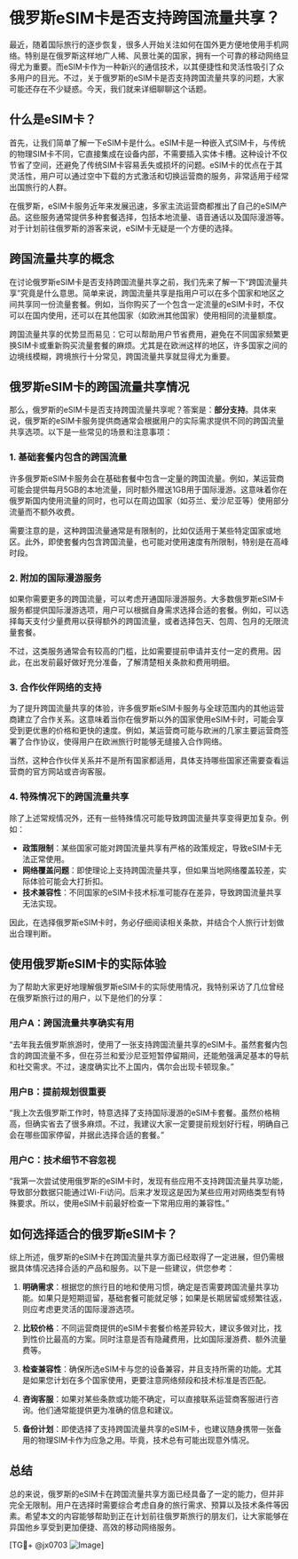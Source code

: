 # 俄罗斯eSIM卡是否支持跨国流量共享？

最近，随着国际旅行的逐步恢复，很多人开始关注如何在国外更方便地使用手机网络。特别是在俄罗斯这样地广人稀、风景壮美的国家，拥有一个可靠的移动网络显得尤为重要。而eSIM卡作为一种新兴的通信技术，以其便捷性和灵活性吸引了众多用户的目光。不过，关于俄罗斯的eSIM卡是否支持跨国流量共享的问题，大家可能还存在不少疑惑。今天，我们就来详细聊聊这个话题。

## 什么是eSIM卡？

首先，让我们简单了解一下eSIM卡是什么。eSIM卡是一种嵌入式SIM卡，与传统的物理SIM卡不同，它直接集成在设备内部，不需要插入实体卡槽。这种设计不仅节省了空间，还避免了传统SIM卡容易丢失或损坏的问题。eSIM卡的优点在于其灵活性，用户可以通过空中下载的方式激活和切换运营商的服务，非常适用于经常出国旅行的人群。

在俄罗斯，eSIM卡服务近年来发展迅速，多家主流运营商都推出了自己的eSIM产品。这些服务通常提供多种套餐选择，包括本地流量、语音通话以及国际漫游等。对于计划前往俄罗斯的游客来说，eSIM卡无疑是一个方便的选择。

## 跨国流量共享的概念

在讨论俄罗斯eSIM卡是否支持跨国流量共享之前，我们先来了解一下“跨国流量共享”究竟是什么意思。简单来说，跨国流量共享是指用户可以在多个国家和地区之间共享同一份流量套餐。例如，当你购买了一个包含一定流量的eSIM卡时，不仅可以在国内使用，还可以在其他国家（如欧洲其他国家）使用相同的流量额度。

跨国流量共享的优势显而易见：它可以帮助用户节省费用，避免在不同国家频繁更换SIM卡或重新购买流量套餐的麻烦。尤其是在欧洲这样的地区，许多国家之间的边境线模糊，跨境旅行十分常见，跨国流量共享就显得尤为重要。

## 俄罗斯eSIM卡的跨国流量共享情况

那么，俄罗斯的eSIM卡是否支持跨国流量共享呢？答案是：**部分支持**。具体来说，俄罗斯的eSIM卡服务提供商通常会根据用户的实际需求提供不同的跨国流量共享选项。以下是一些常见的场景和注意事项：

### 1. **基础套餐内包含的跨国流量**
许多俄罗斯eSIM卡服务会在基础套餐中包含一定量的跨国流量。例如，某运营商可能会提供每月5GB的本地流量，同时额外赠送1GB用于国际漫游。这意味着你在俄罗斯国内使用流量的同时，也可以在周边国家（如芬兰、爱沙尼亚等）使用部分流量而不额外收费。

需要注意的是，这种跨国流量通常是有限制的，比如仅适用于某些特定国家或地区。此外，即使套餐内包含跨国流量，也可能对使用速度有所限制，特别是在高峰时段。

### 2. **附加的国际漫游服务**
如果你需要更多的跨国流量，可以考虑开通国际漫游服务。大多数俄罗斯eSIM卡服务都提供国际漫游选项，用户可以根据自身需求选择合适的套餐。例如，可以选择每天支付少量费用以获得额外的跨国流量，或者选择包天、包周、包月的无限流量套餐。

不过，这类服务通常会有较高的门槛，比如需要提前申请并支付一定的费用。因此，在出发前最好做好充分准备，了解清楚相关条款和费用明细。

### 3. **合作伙伴网络的支持**
为了提升跨国流量共享的体验，许多俄罗斯eSIM卡服务与全球范围内的其他运营商建立了合作关系。这意味着当你在俄罗斯以外的国家使用eSIM卡时，可能会享受到更优惠的价格和更快的速度。例如，某运营商可能与欧洲的几家主要运营商签署了合作协议，使得用户在欧洲旅行时能够无缝接入合作网络。

当然，这种合作伙伴关系并不是所有国家都适用，具体支持哪些国家还需要查看运营商的官方网站或咨询客服。

### 4. **特殊情况下的跨国流量共享**
除了上述常规情况外，还有一些特殊情况可能导致跨国流量共享变得更加复杂。例如：
- **政策限制**：某些国家可能对跨国流量共享有严格的政策规定，导致eSIM卡无法正常使用。
- **网络覆盖问题**：即使理论上支持跨国流量共享，但如果当地网络覆盖较差，实际体验可能会大打折扣。
- **技术兼容性**：不同国家的eSIM卡技术标准可能存在差异，导致跨国流量共享无法实现。

因此，在选择俄罗斯eSIM卡时，务必仔细阅读相关条款，并结合个人旅行计划做出合理判断。

## 使用俄罗斯eSIM卡的实际体验

为了帮助大家更好地理解俄罗斯eSIM卡的实际使用情况，我特别采访了几位曾经在俄罗斯旅行过的用户，以下是他们的分享：

### 用户A：跨国流量共享确实有用
“去年我去俄罗斯旅游时，使用了一张支持跨国流量共享的eSIM卡。虽然套餐内包含的跨国流量不多，但在芬兰和爱沙尼亚短暂停留期间，还能勉强满足基本的导航和社交需求。不过，速度确实比不上国内，偶尔会出现卡顿现象。”

### 用户B：提前规划很重要
“我上次去俄罗斯工作时，特意选择了支持国际漫游的eSIM卡套餐。虽然价格稍高，但确实省去了很多麻烦。不过，我建议大家一定要提前规划好行程，明确自己会在哪些国家停留，并据此选择合适的套餐。”

### 用户C：技术细节不容忽视
“我第一次尝试使用俄罗斯的eSIM卡时，发现有些应用不支持跨国流量共享功能，导致部分数据只能通过Wi-Fi访问。后来才发现这是因为某些应用对网络类型有特殊要求。所以，使用eSIM卡前最好检查一下常用应用的兼容性。”

## 如何选择适合的俄罗斯eSIM卡？

综上所述，俄罗斯的eSIM卡在跨国流量共享方面已经取得了一定进展，但仍需根据具体情况选择合适的产品和服务。以下是一些建议，供您参考：

1. **明确需求**：根据您的旅行目的地和使用习惯，确定是否需要跨国流量共享功能。如果只是短期逗留，基础套餐可能就足够；如果是长期居留或频繁往返，则应考虑更灵活的国际漫游选项。

2. **比较价格**：不同运营商提供的eSIM卡套餐价格差异较大，建议多做对比，找到性价比最高的方案。同时注意是否有隐藏费用，比如国际漫游费、额外流量费等。

3. **检查兼容性**：确保所选eSIM卡与您的设备兼容，并且支持所需的功能。尤其是如果您计划在多个国家使用，更要注意网络频段和技术标准是否匹配。

4. **咨询客服**：如果对某些条款或功能不确定，可以直接联系运营商客服进行咨询。他们通常能提供更为准确的信息和建议。

5. **备份计划**：即使选择了支持跨国流量共享的eSIM卡，也建议随身携带一张备用的物理SIM卡作为应急之用。毕竟，技术总有可能出现意外情况。

## 总结

总的来说，俄罗斯的eSIM卡在跨国流量共享方面已经具备了一定的能力，但并非完全无限制。用户在选择时需要综合考虑自身的旅行需求、预算以及技术条件等因素。希望本文的内容能够帮助到正在计划前往俄罗斯旅行的朋友们，让大家能够在异国他乡享受到更加便捷、高效的移动网络服务。

[TG💪+ @jx0703 ![Image](https://github.com/user-attachments/assets/dbca1d08-cadb-493c-b0ec-ad6f7a83f270)]